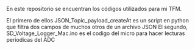 En este repositorio se encuentran los códigos utilizados para mi TFM.
 
El primero de ellos JSON_Topic_payload_createAt es un script en python que filtra dos campos de muchos otros de un archivo JSON
El segundo, SD_Voltage_Logger_Mac.ino  es el codigo del micro para hacer lecturas periodicas del ADC
